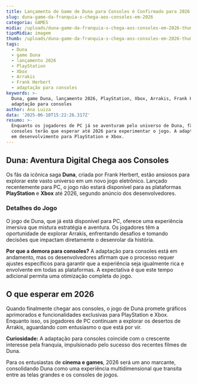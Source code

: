 ```yaml
---
title: Lançamento de Game de Duna para Consoles é Confirmado para 2026
slug: duna-game-da-franquia-s-chega-aos-consoles-em-2026
categoria: GAMES
midia: /uploads/duna-game-da-franquia-s-chega-aos-consoles-em-2026-thumb.png
tipoMidia: imagem
thumb: /uploads/duna-game-da-franquia-s-chega-aos-consoles-em-2026-thumb.png
tags:
  - Duna
  - game Duna
  - lançamento 2026
  - PlayStation
  - Xbox
  - Arrakis
  - Frank Herbert
  - adaptação para consoles
keywords: >-
  Duna, game Duna, lançamento 2026, PlayStation, Xbox, Arrakis, Frank Herbert,
  adaptação para consoles
author: Ana Luiza
data: '2025-06-10T15:22:26.317Z'
resumo: >-
  Enquanto os jogadores de PC já se aventuram pelo universo de Duna, fãs de
  consoles terão que esperar até 2026 para experimentar o jogo. A adaptação está
  em desenvolvimento para PlayStation e Xbox.
---
```


## Duna: Aventura Digital Chega aos Consoles

Os fãs da icônica saga **Duna**, criada por Frank Herbert, estão ansiosos para explorar este vasto universo em um novo jogo eletrônico. Lançado recentemente para PC, o jogo não estará disponível para as plataformas **PlayStation** e **Xbox** até 2026, segundo anúncio dos desenvolvedores.

### Detalhes do Jogo

O jogo de Duna, que já está disponível para PC, oferece uma experiência imersiva que mistura estratégia e aventura. Os jogadores têm a oportunidade de explorar Arrakis, enfrentando desafios e tomando decisões que impactam diretamente o desenrolar da história.

**Por que a demora para consoles?** A adaptação para consoles está em andamento, mas os desenvolvedores afirmam que o processo requer ajustes específicos para garantir que a experiência seja igualmente rica e envolvente em todas as plataformas. A expectativa é que este tempo adicional permita uma otimização completa do jogo.

## O que esperar em 2026

Quando finalmente chegar aos consoles, o jogo de Duna promete gráficos aprimorados e funcionalidades exclusivas para PlayStation e Xbox. Enquanto isso, os jogadores de PC continuam a explorar os desertos de Arrakis, aguardando com entusiasmo o que está por vir.

**Curiosidade:** A adaptação para consoles coincide com o crescente interesse pela franquia, impulsionado pelo sucesso dos recentes filmes de Duna.

Para os entusiastas de **cinema e games**, 2026 será um ano marcante, consolidando Duna como uma experiência multidimensional que transita entre as telas grandes e os consoles de jogos.
